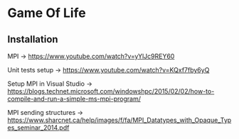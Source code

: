 # Game Of Life



## Installation

MPI -> https://www.youtube.com/watch?v=yYlJc9REY60

Unit tests setup -> https://www.youtube.com/watch?v=KQxf7fby6yQ

Setup MPI in Visual Studio -> https://blogs.technet.microsoft.com/windowshpc/2015/02/02/how-to-compile-and-run-a-simple-ms-mpi-program/

MPI sending structures -> https://www.sharcnet.ca/help/images/f/fa/MPI_Datatypes_with_Opaque_Types_seminar_2014.pdf